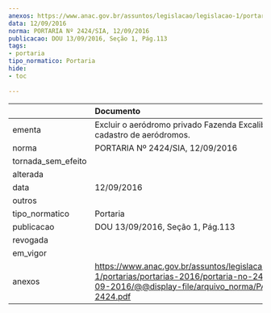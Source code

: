 ```yaml
---
anexos: https://www.anac.gov.br/assuntos/legislacao/legislacao-1/portarias/portarias-2016/portaria-no-2424-sia-12-09-2016/@@display-file/arquivo_norma/PA2016-2424.pdf
data: 12/09/2016
norma: PORTARIA Nº 2424/SIA, 12/09/2016
publicacao: DOU 13/09/2016, Seção 1, Pág.113
tags:
- portaria
tipo_normatico: Portaria
hide: 
- toc 
 
---
```


|                    | Documento                                                                                                                                                      |
|:-------------------|:---------------------------------------------------------------------------------------------------------------------------------------------------------------|
| ementa             | Excluir o aeródromo privado Fazenda Excalibur (MT) do cadastro de aeródromos.                                                                                  |
| norma              | PORTARIA Nº 2424/SIA, 12/09/2016                                                                                                                               |
| tornada_sem_efeito |                                                                                                                                                                |
| alterada           |                                                                                                                                                                |
| data               | 12/09/2016                                                                                                                                                     |
| outros             |                                                                                                                                                                |
| tipo_normatico     | Portaria                                                                                                                                                       |
| publicacao         | DOU 13/09/2016, Seção 1, Pág.113                                                                                                                               |
| revogada           |                                                                                                                                                                |
| em_vigor           |                                                                                                                                                                |
| anexos             | https://www.anac.gov.br/assuntos/legislacao/legislacao-1/portarias/portarias-2016/portaria-no-2424-sia-12-09-2016/@@display-file/arquivo_norma/PA2016-2424.pdf |